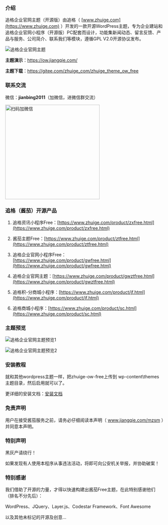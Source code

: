 ### 介绍

追格企业官网主题（开源版）由追格（ [www.zhuige.com](https://www.zhuige.com) ）开发的一款开源WordPress主题，专为企业建站和追格企业官网小程序（开源版）PC配套而设计，功能集新闻动态、留言反馈、产品与服务、公司简介、联系我们等模块，遵循GPL V2.0开源协议发布。

![追格企业官网主题](https://www.zhuige.com/uploads/20211102/3378f552d2bf156df7960b6c37f92f2e.png)

**主题演示**：https://ow.jiangqie.com/

**主题下载**：https://gitee.com/zhuige_com/zhuige_theme_ow_free


### 联系交流 

微信：**jianbing2011**（加微信，进微信群交流）

<img src="https://www.zhuige.com/uploads/20210828/2830bbe86eb2379d2f629dd125c6f9d7.jpg" alt="扫码加微信" width="300" height="300" />


### 追格（酱茄）开源产品

1. 追格资讯小程序Free：[https://www.zhuige.com/product/zxfree.html](https://www.zhuige.com/product/zxfree.html)

2. 酱茄主题Free：[https://www.zhuige.com/product/ztfree.html](https://www.zhuige.com/product/ztfree.html)

3. 追格企业官网小程序Free：[https://www.zhuige.com/product/gwfree.html](https://www.zhuige.com/product/gwfree.html)

4. 追格企业官网主题：[https://www.zhuige.com/product/gwztfree.html](https://www.zhuige.com/product/gwztfree.html)

5. 追格积-分商城小程序：[https://www.zhuige.com/product/jf.html](https://www.zhuige.com/product/jf.html)

6. 追格商城小程序：[https://www.zhuige.com/product/sc.html](https://www.zhuige.com/product/sc.html)


### 主题预览

![追格企业官网主题预览1](https://www.zhuige.com/uploads/20211101/9f660e65f0684af357aff659aba0f0ff.png)

![追格企业官网主题预览2](https://www.zhuige.com/uploads/20211101/04c85d54e0e043baa1bc4c8bb6674819.png)


### 安装教程

就和其他wordpress主题一样，把zhuige-ow-free上传到 wp-content\themes 主题目录，然后启用就可以了。

更详细的安装文档：[安装文档](https://www.zhuige.com/docs/gwztfree)


### 免责声明

用户在接受酱茄服务之前，请务必仔细阅读本声明（ www.jiangqie.com/mzsm ）并同意本声明。


### 特别声明

黑灰产请绕行！

如果发现有人使用本程序从事违法活动，将即可向公安机关举报，并协助破案！


### 特别感谢

我们借助了开源的力量，才得以快速构建出酱茄Free主题，在此特别感谢他们（排名不分先后）：

WordPress、JQuery、Layer.js、Codestar Framework、Font Awesome

以及其他未标记的开源及创意…
